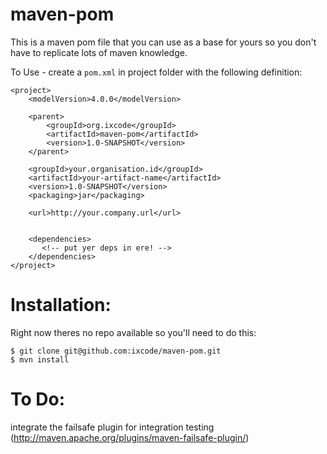 # maven-pom

This is a maven pom file that you can use as a base for yours so you don't have to replicate lots of maven knowledge.

To Use - create a `pom.xml` in project folder with the following definition:

    <project>
        <modelVersion>4.0.0</modelVersion>

        <parent>
            <groupId>org.ixcode</groupId>
            <artifactId>maven-pom</artifactId>
            <version>1.0-SNAPSHOT</version>
        </parent>

        <groupId>your.organisation.id</groupId>
        <artifactId>your-artifact-name</artifactId>
        <version>1.0-SNAPSHOT</version>
        <packaging>jar</packaging>

        <url>http://your.company.url</url>


        <dependencies>
           <!-- put yer deps in ere! -->
        </dependencies>
    </project>


# Installation:

Right now theres no repo available so you'll need to do this:

    $ git clone git@github.com:ixcode/maven-pom.git
    $ mvn install

# To Do:

integrate the failsafe plugin for integration testing (http://maven.apache.org/plugins/maven-failsafe-plugin/)

